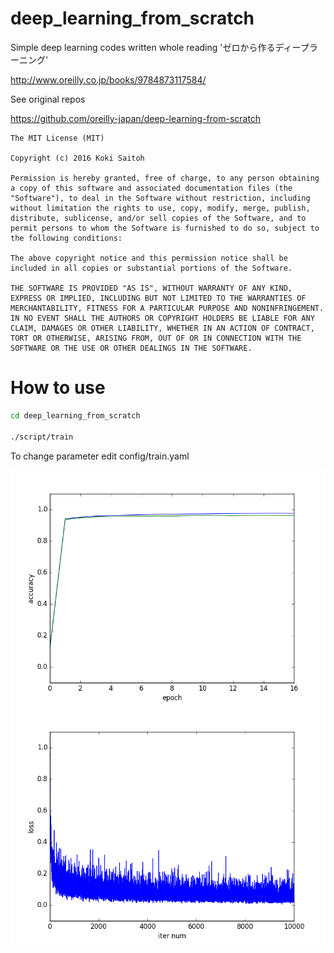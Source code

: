 # deep_learning_from_scratch

Simple deep learning codes written whole reading 'ゼロから作るディープラーニング'

<http://www.oreilly.co.jp/books/9784873117584/>

See original repos

<https://github.com/oreilly-japan/deep-learning-from-scratch>

```license
The MIT License (MIT)

Copyright (c) 2016 Koki Saitoh

Permission is hereby granted, free of charge, to any person obtaining a copy of this software and associated documentation files (the "Software"), to deal in the Software without restriction, including without limitation the rights to use, copy, modify, merge, publish, distribute, sublicense, and/or sell copies of the Software, and to permit persons to whom the Software is furnished to do so, subject to the following conditions:

The above copyright notice and this permission notice shall be included in all copies or substantial portions of the Software.

THE SOFTWARE IS PROVIDED "AS IS", WITHOUT WARRANTY OF ANY KIND, EXPRESS OR IMPLIED, INCLUDING BUT NOT LIMITED TO THE WARRANTIES OF MERCHANTABILITY, FITNESS FOR A PARTICULAR PURPOSE AND NONINFRINGEMENT. IN NO EVENT SHALL THE AUTHORS OR COPYRIGHT HOLDERS BE LIABLE FOR ANY CLAIM, DAMAGES OR OTHER LIABILITY, WHETHER IN AN ACTION OF CONTRACT, TORT OR OTHERWISE, ARISING FROM, OUT OF OR IN CONNECTION WITH THE SOFTWARE OR THE USE OR OTHER DEALINGS IN THE SOFTWARE.
```

# How to use

```bash
cd deep_learning_from_scratch

./script/train
```

To change parameter edit config/train.yaml

![acc_vs_epoch](result/acc_vs_epoch.png "acc_vs_epoch")
![loss_vs_iter_num](result/loss_vs_iter_num.png "loss_vs_iter_num")
